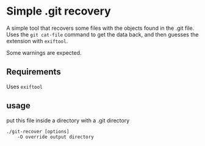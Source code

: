 # Simple .git recovery
A simple tool that recovers some files with the objects found in the .git file.
Uses the `git cat-file` command to get the data back, and then guesses the extension with `exiftool`.


Some warnings are expected.

## Requirements
Uses `exiftool`


## usage 
put this file inside a directory with a .git directory

```
./git-recover [options]
    -O override output directory
```
